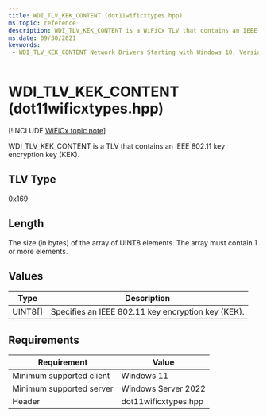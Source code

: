 ```yaml
---
title: WDI_TLV_KEK_CONTENT (dot11wificxtypes.hpp)
ms.topic: reference
description: WDI_TLV_KEK_CONTENT is a WiFiCx TLV that contains an IEEE 802.11 key encryption key (KEK).
ms.date: 09/30/2021
keywords:
 - WDI_TLV_KEK_CONTENT Network Drivers Starting with Windows 10, Version 2004
---
```


# WDI\_TLV\_KEK\_CONTENT (dot11wificxtypes.hpp)

[!INCLUDE [WiFiCx topic note](../includes/wificx-version-warning.md)]

WDI\_TLV\_KEK\_CONTENT is a TLV that contains an IEEE 802.11 key encryption key (KEK).

## TLV Type

0x169

## Length

The size (in bytes) of the array of UINT8 elements. The array must contain 1 or more elements.

## Values

| Type | Description |
| --- | --- |
| UINT8\[\] | Specifies an IEEE 802.11 key encryption key (KEK). |

## Requirements

|Requirement|Value|
|--- |--- |
|Minimum supported client|Windows 11|
|Minimum supported server|Windows Server 2022|
|Header|dot11wificxtypes.hpp|
